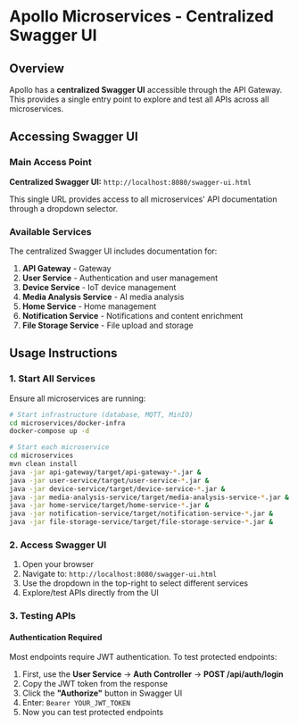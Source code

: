 # Apollo Microservices - Centralized Swagger UI

## Overview

Apollo has a **centralized Swagger UI** accessible through the API Gateway. 
This provides a single entry point to explore and test all APIs across all microservices.

## Accessing Swagger UI

### Main Access Point

**Centralized Swagger UI:** `http://localhost:8080/swagger-ui.html`

This single URL provides access to all microservices' API documentation through a dropdown selector.

### Available Services

The centralized Swagger UI includes documentation for:

1. **API Gateway** - Gateway
2. **User Service** - Authentication and user management
3. **Device Service** - IoT device management
4. **Media Analysis Service** - AI  media analysis
5. **Home Service** - Home management
6. **Notification Service** - Notifications and content enrichment
7. **File Storage Service** - File upload and storage

## Usage Instructions

### 1. Start All Services

Ensure all microservices are running:

```bash
# Start infrastructure (database, MQTT, MinIO)
cd microservices/docker-infra
docker-compose up -d

# Start each microservice
cd microservices
mvn clean install
java -jar api-gateway/target/api-gateway-*.jar &
java -jar user-service/target/user-service-*.jar &
java -jar device-service/target/device-service-*.jar &
java -jar media-analysis-service/target/media-analysis-service-*.jar &
java -jar home-service/target/home-service-*.jar &
java -jar notification-service/target/notification-service-*.jar &
java -jar file-storage-service/target/file-storage-service-*.jar &
```

### 2. Access Swagger UI

1. Open your browser
2. Navigate to: `http://localhost:8080/swagger-ui.html`
3. Use the dropdown in the top-right to select different services
4. Explore/test APIs directly from the UI

### 3. Testing APIs

#### Authentication Required
Most endpoints require JWT authentication. To test protected endpoints:

1. First, use the **User Service** → **Auth Controller** → **POST /api/auth/login**
2. Copy the JWT token from the response
3. Click the **"Authorize"** button in Swagger UI
4. Enter: `Bearer YOUR_JWT_TOKEN`
5. Now you can test protected endpoints